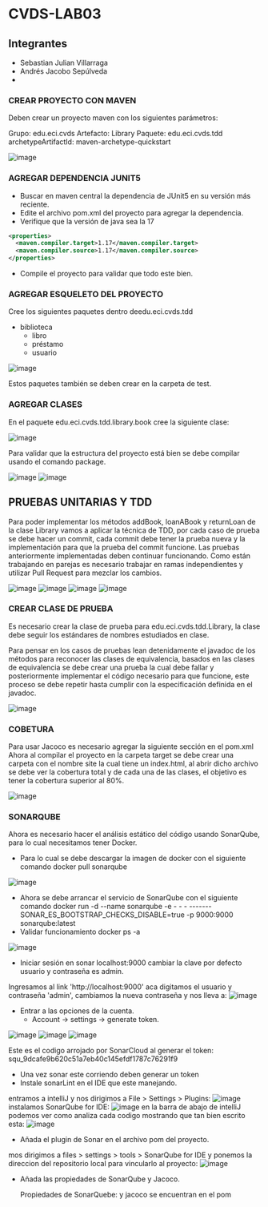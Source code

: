 # CVDS-LAB03

## Integrantes
- Sebastian Julian Villarraga
- Andrés Jacobo Sepúlveda
-  
### CREAR PROYECTO CON MAVEN

Deben crear un proyecto maven con los siguientes parámetros:

Grupo: edu.eci.cvds 
Artefacto: Library 
Paquete: edu.eci.cvds.tdd 
archetypeArtifactId: maven-archetype-quickstart 

![image](https://github.com/user-attachments/assets/064ffd93-4819-4d57-bc5a-b854a5b3b5af)

### AGREGAR DEPENDENCIA JUNIT5

- Buscar en maven central la dependencia de JUnit5 en su versión más reciente.
- Edite el archivo pom.xml del proyecto para agregar la dependencia.
- Verifique que la versión de java sea la 17
```xml
<properties>
  <maven.compiler.target>1.17</maven.compiler.target>
  <maven.compiler.source>1.17</maven.compiler.source>
</properties>
```
- Compile el proyecto para validar que todo este bien.

### AGREGAR ESQUELETO DEL PROYECTO

Cree los siguientes paquetes dentro deedu.eci.cvds.tdd
- biblioteca
  - libro
  - préstamo
  - usuario
  
![image](https://github.com/user-attachments/assets/2169c6fb-888a-45f7-9e01-8fe4360ae02c)

Estos paquetes también se deben crear en la carpeta de test.

### AGREGAR CLASES

En el paquete edu.eci.cvds.tdd.library.book cree la siguiente clase:

![image](https://github.com/user-attachments/assets/8256bde4-cc58-47ba-ab93-4df315e6b83f)

Para validar que la estructura del proyecto está bien se debe compilar usando el comando package.

![image](https://github.com/user-attachments/assets/0fc3f8f6-8e46-4211-a4d2-51a26bf7005b)
![image](https://github.com/user-attachments/assets/586dee0e-18b4-4187-8344-9e3a428e20c3)

## PRUEBAS UNITARIAS Y TDD

Para poder implementar los métodos addBook, loanABook y returnLoan de la clase Library vamos a aplicar la técnica de TDD, por cada caso de prueba se debe hacer un commit, cada commit debe tener la prueba nueva y la implementación para que la prueba del commit funcione. Las pruebas anteriormente implementadas deben continuar funcionando. Como están trabajando en parejas es necesario trabajar en ramas independientes y utilizar Pull Request para mezclar los cambios.

![image](https://github.com/user-attachments/assets/0460035f-3dc3-40b1-807e-4101a9bfcac5)
![image](https://github.com/user-attachments/assets/0b3de2f0-233c-4fe1-8627-9eabc83e673c)
![image](https://github.com/user-attachments/assets/3515dd7f-c7a6-4408-83d3-12442d3da6d6)
![image](https://github.com/user-attachments/assets/09dcff78-e383-4199-8b23-f18e30cb0581)


### CREAR CLASE DE PRUEBA

Es necesario crear la clase de prueba para edu.eci.cvds.tdd.Library, la clase debe seguir los estándares de nombres estudiados en clase.

Para pensar en los casos de pruebas lean detenidamente el javadoc de los métodos para reconocer las clases de equivalencia, basados en las clases de equivalencia se debe crear una prueba la cual debe fallar y posteriormente implementar el código necesario para que funcione, este proceso se debe repetir hasta cumplir con la especificación definida en el javadoc.

![image](https://github.com/user-attachments/assets/7274d3cc-b86d-4cfd-9ad0-c13efc72a1fd)

### COBETURA

Para usar Jacoco es necesario agregar la siguiente sección en el pom.xml
Ahora al compilar el proyecto en la carpeta target se debe crear una carpeta con el nombre site la cual tiene un index.html, al abrir dicho archivo se debe ver la cobertura total y de cada una de las clases, el objetivo es tener la cobertura superior al 80%.

![image](https://github.com/user-attachments/assets/b8fec3f2-805d-43cf-be7e-6a614c8d41f6)

### SONARQUBE 

Ahora es necesario hacer el análisis estático del código usando SonarQube, para lo cual necesitamos tener Docker.

- Para lo cual se debe descargar la imagen de docker con el siguiente comando docker pull sonarqube

![image](https://github.com/user-attachments/assets/3967eb55-1284-45f9-95fa-2b6b68a609be)

- Ahora se debe arrancar el servicio de SonarQube con el siguiente comando docker run -d --name sonarqube -e - - - -------SONAR_ES_BOOTSTRAP_CHECKS_DISABLE=true -p 9000:9000 sonarqube:latest
- Validar funcionamiento docker ps -a

![image](https://github.com/user-attachments/assets/d56f9085-352e-4526-b226-57432afaadc6)
  
- Iniciar sesión en sonar localhost:9000 cambiar la clave por defecto usuario y contraseña es admin.

Ingresamos al link 'http://localhost:9000' aca digitamos el usuario y contraseña 'admin', cambiamos la nueva contraseña y nos lleva a:
![image](https://github.com/user-attachments/assets/6ece7830-fef3-4016-acdd-909db35d4189)

  
- Entrar a las opciones de la cuenta.
  - Account -> settings -> generate token.

![image](https://github.com/user-attachments/assets/833ee373-04f9-4ebe-917c-85cb1089581c)
![image](https://github.com/user-attachments/assets/5f840a7d-eaa6-4b04-938c-b59a1539abdb)
![image](https://github.com/user-attachments/assets/0521027d-0a6a-47d4-8312-d92dfa731505)

Este es el codigo arrojado por SonarCloud al generar el token:
squ_9dcafe9b620c51a7eb40c145efdf1787c76291f9
  
- Una vez sonar este corriendo deben generar un token
- Instale sonarLint en el IDE que este manejando.

entramos a intelliJ y nos dirigimos a File > Settings > Plugins:
![image](https://github.com/user-attachments/assets/c0fd5ded-22cb-45c2-a25b-8e178c1657cd)
instalamos SonarQube for IDE:
![image](https://github.com/user-attachments/assets/77d525e2-43cf-47b6-8315-eb583b2caa26)
en la barra de abajo de intelliJ podemos ver como analiza cada codigo mostrando que tan bien escrito esta:
![image](https://github.com/user-attachments/assets/4c05573e-7cbb-4705-870e-870b15e2e8d0)

  
- Añada el plugin de Sonar en el archivo pom del proyecto.

mos dirigimos a files > settings > tools > SonarQube for IDE y ponemos la direccion del repositorio local para vincularlo al proyecto:
![image](https://github.com/user-attachments/assets/c62ed46b-7f69-41fd-b118-29a4d2cc7ac7)


- Añada las propiedades de SonarQube y Jacoco.

  Propiedades de SonarQuebe: y  jacoco se encuentran en el pom









